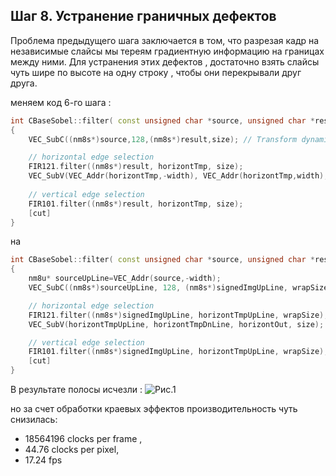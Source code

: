 ## Шаг 8. Устранение граничных дефектов  

Проблема предыдущего шага заключается в том, что разрезая кадр на независимые слайсы мы тереям градиентную информацию на границах между ними. 
Для устранения этих дефектов , достаточно взять слайсы чуть шире по высоте на одну строку , чтобы они перекрывали друг друга. 

меняем код 6-го шага :
```cpp
int CBaseSobel::filter( const unsigned char *source, unsigned char *result)
{
	VEC_SubC((nm8s*)source,128,(nm8s*)result,size);	// Transform dynamic range 0..255 to -128..+127

	// horizontal edge selection 
	FIR121.filter((nm8s*)result, horizontTmp, size);
	VEC_SubV(VEC_Addr(horizontTmp,-width), VEC_Addr(horizontTmp,width), horizontOut, size);
	
	// vertical edge selection 
	FIR101.filter((nm8s*)result, horizontTmp, size);
	[cut]
}
```

на 


```cpp
int CBaseSobel::filter( const unsigned char *source, unsigned char *result)
{
	nm8u* sourceUpLine=VEC_Addr(source,-width);
	VEC_SubC((nm8s*)sourceUpLine, 128, (nm8s*)signedImgUpLine, wrapSize);	// Transform dynamic range 0..255 to -128..+127

	// horizontal edge selection 
	FIR121.filter((nm8s*)signedImgUpLine, horizontTmpUpLine, wrapSize);
	VEC_SubV(horizontTmpUpLine, horizontTmpDnLine, horizontOut, size);

	// vertical edge selection 
	FIR101.filter((nm8s*)signedImgUpLine, horizontTmpUpLine, wrapSize);
	[cut]
}

```

	
В результате полосы исчезли :
![Рис.1](http://i11.pixs.ru/storage/5/6/2/noedgejpg_8617812_17737562.jpg "Внешний вид оболочки VSELL и результат обработки")

но за счет обработки краевых эффектов производительность чуть снизилась:
- 18564196 clocks per frame ,
- 44.76 clocks per pixel, 
- 17.24 fps





